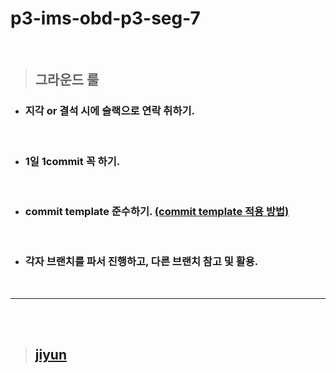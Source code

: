 # p3-ims-obd-p3-seg-7        

<br>


>## 그라운드 룰    

- ### 지각 or 결석 시에 슬랙으로 연락 취하기.     

<br>

- ### 1일 **1commit** 꼭 하기.   

<br>

- ### commit template 준수하기. <a href="https://github.com/bcaitech1/p3-ims-obd-p3-seg-7/wiki/commit-template-%EC%A0%81%EC%9A%A9">(commit template 적용 방법)</a>  

<br>

- ### 각자 브랜치를 파서 진행하고, 다른 브랜치 참고 및 활용. 


<br>

-----

<br>
<br>

> ## <a href="https://github.com/bcaitech1/p3-ims-obd-p3-seg-7/blob/jiyun/jiyun.md">jiyun</a>
